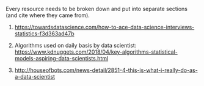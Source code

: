 Every resource needs to be broken down and put into separate sections (and cite where they came from).

1. https://towardsdatascience.com/how-to-ace-data-science-interviews-statistics-f3d363ad47b

2. Algorithms used on daily basis by data scientist: https://www.kdnuggets.com/2018/04/key-algorithms-statistical-models-aspiring-data-scientists.html

3. http://houseofbots.com/news-detail/2851-4-this-is-what-i-really-do-as-a-data-scientist
